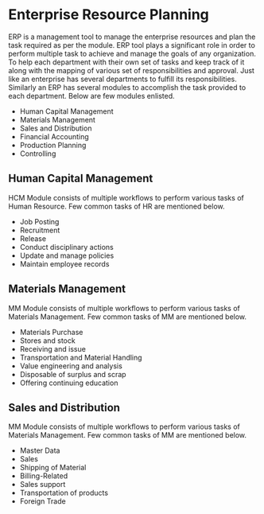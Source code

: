  # Enterprise Resource Planning

ERP is a management tool to manage the enterprise resources and plan the task required as per the module. 
ERP tool plays a significant role in order to perform multiple task to achieve and manage the goals of any organization.
To help each department with their own set of tasks and keep track of it along with the mapping of various set of responsibilities and approval.
Just like an enterprise has several departments to fulfill its responsibilities. Similarly an ERP has several modules to accomplish the task provided to each department.
Below are few modules enlisted.

 - Human Capital Management
 - Materials Management
 - Sales and Distribution
 - Financial Accounting
 - Production Planning
 - Controlling 


## Human Capital Management

HCM Module consists of multiple workflows to perform various tasks of Human Resource. Few common tasks of HR are mentioned below.

 - Job Posting
 - Recruitment
 - Release
 - Conduct disciplinary actions
 - Update and manage policies
 - Maintain employee records

## Materials Management

MM Module consists of multiple workflows to perform various tasks of Materials Management. Few common tasks of MM
are mentioned below.

 - Materials Purchase
 - Stores and stock 
 - Receiving and issue
 - Transportation and Material Handling
 - Value engineering and analysis
 - Disposable of surplus and scrap
 - Offering continuing education
 
## Sales and Distribution

MM Module consists of multiple workflows to perform various tasks of Materials Management. Few common tasks of MM
are mentioned below.

 - Master Data
 - Sales
 - Shipping of Material
 - Billing-Related
 - Sales support
 - Transportation of products
 - Foreign Trade
 

